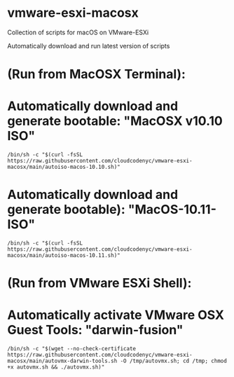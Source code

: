 # vmware-esxi-macosx
Collection of scripts for macOS on VMware-ESXi 

Automatically download and run latest version of scripts

# (Run from MacOSX Terminal):

# Automatically download and generate bootable: "MacOSX v10.10 ISO"
	/bin/sh -c "$(curl -fsSL https://raw.githubusercontent.com/cloudcodenyc/vmware-esxi-macosx/main/autoiso-macos-10.10.sh)"
	
# Automatically download and generate bootable): "MacOS-10.11-ISO"
	/bin/sh -c "$(curl -fsSL https://raw.githubusercontent.com/cloudcodenyc/vmware-esxi-macosx/main/autoiso-macos-10.11.sh)"

# (Run from VMware ESXi Shell):
	
# Automatically activate VMware OSX Guest Tools: "darwin-fusion"
	/bin/sh -c "$(wget --no-check-certificate https://raw.githubusercontent.com/cloudcodenyc/vmware-esxi-macosx/main/autovmx-darwin-tools.sh -O /tmp/autovmx.sh; cd /tmp; chmod +x autovmx.sh && ./autovmx.sh)"
